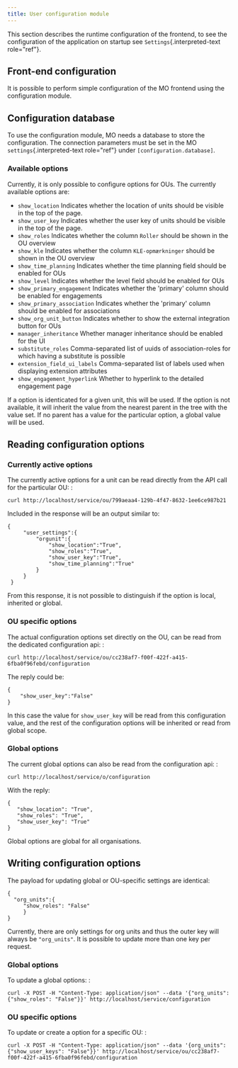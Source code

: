 ```yaml
---
title: User configuration module
---
```


This section describes the runtime configuration of the frontend, to see
the configuration of the application on startup see
`Settings`{.interpreted-text role="ref"}.

## Front-end configuration


It is possible to perform simple configuration of the MO frontend using
the configuration module.

## Configuration database 

To use the configuration module, MO needs a database to store the
configuration. The connection parameters must be set in the MO
`settings`{.interpreted-text role="ref"} under
`[configuration.database]`.

### Available options

Currently, it is only possible to configure options for OUs. The
currently available options are:

-   `show_location` Indicates whether the location of units should be
    visible in the top of the page.
-   `show_user_key` Indicates whether the user key of units should be
    visible in the top of the page.
-   `show_roles` Indicates whether the column `Roller` should be shown
    in the OU overview
-   `show_kle` Indicates whether the column `KLE-opmærkninger` should be
    shown in the OU overview
-   `show_time_planning` Indicates whether the time planning field
    should be enabled for OUs
-   `show_level` Indicates whether the level field should be enabled for
    OUs
-   `show_primary_engagement` Indicates whether the \'primary\' column
    should be enabled for engagements
-   `show_primary_association` Indicates whether the \'primary\' column
    should be enabled for associations
-   `show_org_unit_button` Indicates whether to show the external
    integration button for OUs
-   `manager_inheritance` Whether manager inheritance should be enabled
    for the UI
-   `substitute_roles` Comma-separated list of uuids of
    association-roles for which having a substitute is possible
-   `extension_field_ui_labels` Comma-separated list of labels used when
    displaying extension attributes
-   `show_engagement_hyperlink` Whether to hyperlink to the detailed
    engagement page

If a option is identicated for a given unit, this will be used. If the
option is not available, it will inherit the value from the nearest
parent in the tree with the value set. If no parent has a value for the
particular option, a global value will be used.

## Reading configuration options


### Currently active options


The currently active options for a unit can be read directly from the
API call for the particular OU: :

    curl http://localhost/service/ou/799aeaa4-129b-4f47-8632-1ee6ce987b21

Included in the response will be an output similar to:

``` {.json}
{
     "user_settings":{
         "orgunit":{
             "show_location":"True",
             "show_roles":"True",
             "show_user_key":"True",
             "show_time_planning":"True"
         }
     }
 }
```

From this response, it is not possible to distinguish if the option is
local, inherited or global.

### OU specific options


The actual configuration options set directly on the OU, can be read
from the dedicated configuration api: :

    curl http://localhost/service/ou/cc238af7-f00f-422f-a415-6fba0f96febd/configuration

The reply could be:

``` {.json}
{
    "show_user_key":"False"
}
```

In this case the value for `show_user_key` will be read from this
configuration value, and the rest of the configuration options will be
inherited or read from global scope.

### Global options


The current global options can also be read from the configuration api:
:

    curl http://localhost/service/o/configuration

With the reply:

``` {.json}
{
   "show_location": "True",
   "show_roles": "True",
   "show_user_key": "True"
}
```

Global options are global for all organisations.

## Writing configuration options


The payload for updating global or OU-specific settings are identical:

``` {.json}
{
  "org_units":{
     "show_roles": "False"
     }
}
```

Currently, there are only settings for org units and thus the outer key
will always be `"org_units"`. It is possible to update more than one key
per request.

### Global options


To update a global options: :

    curl -X POST -H "Content-Type: application/json" --data '{"org_units": {"show_roles": "False"}}' http://localhost/service/configuration

### OU specific options


To update or create a option for a specific OU: :

    curl -X POST -H "Content-Type: application/json" --data '{org_units": {"show_user_keys": "False"}}' http://localhost/service/ou/cc238af7-f00f-422f-a415-6fba0f96febd/configuration

